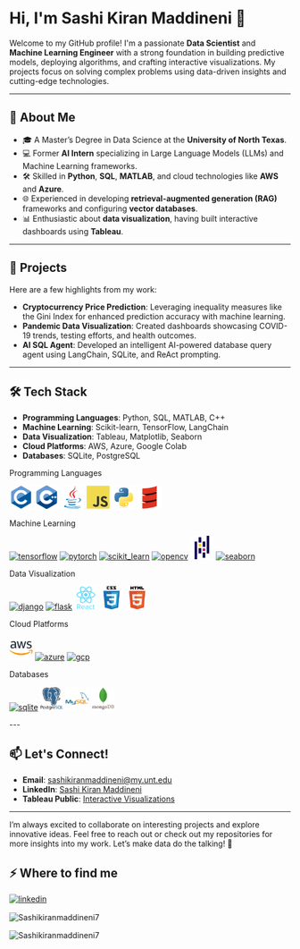 # Hi, I'm Sashi Kiran Maddineni 👋

Welcome to my GitHub profile! I'm a passionate **Data Scientist** and **Machine Learning Engineer** with a strong foundation in building predictive models, deploying algorithms, and crafting interactive visualizations. My projects focus on solving complex problems using data-driven insights and cutting-edge technologies.

---

## 🌟 About Me
- 🎓 A Master’s Degree in Data Science at the **University of North Texas**.
- 💻 Former **AI Intern** specializing in Large Language Models (LLMs) and Machine Learning frameworks.
- 🛠️ Skilled in **Python**, **SQL**, **MATLAB**, and cloud technologies like **AWS** and **Azure**.
- 🌐 Experienced in developing **retrieval-augmented generation (RAG)** frameworks and configuring **vector databases**.
- 📊 Enthusiastic about **data visualization**, having built interactive dashboards using **Tableau**.

---

## 🚀 Projects
Here are a few highlights from my work:
- **Cryptocurrency Price Prediction**: Leveraging inequality measures like the Gini Index for enhanced prediction accuracy with machine learning.  
- **Pandemic Data Visualization**: Created dashboards showcasing COVID-19 trends, testing efforts, and health outcomes.  
- **AI SQL Agent**: Developed an intelligent AI-powered database query agent using LangChain, SQLite, and ReAct prompting.

---

## 🛠️ Tech Stack
- **Programming Languages**: Python, SQL, MATLAB, C++
- **Machine Learning**: Scikit-learn, TensorFlow, LangChain
- **Data Visualization**: Tableau, Matplotlib, Seaborn
- **Cloud Platforms**: AWS, Azure, Google Colab
- **Databases**: SQLite, PostgreSQL

Programming Languages
<p> <a target="_blank" href="https://raw.githubusercontent.com/devicons/devicon/master/icons/c/c-original.svg"><img src="https://raw.githubusercontent.com/devicons/devicon/master/icons/c/c-original.svg" alt="c" width="42" height="42" /></a> <a target="_blank" href="https://raw.githubusercontent.com/devicons/devicon/master/icons/cplusplus/cplusplus-original.svg"><img src="https://raw.githubusercontent.com/devicons/devicon/master/icons/cplusplus/cplusplus-original.svg" alt="cplusplus" width="42" height="42" /></a> <a target="_blank" href="https://raw.githubusercontent.com/devicons/devicon/master/icons/java/java-original.svg"><img src="https://raw.githubusercontent.com/devicons/devicon/master/icons/java/java-original.svg" alt="java" width="42" height="42" /></a> <a target="_blank" href="https://raw.githubusercontent.com/devicons/devicon/master/icons/javascript/javascript-original.svg"><img src="https://raw.githubusercontent.com/devicons/devicon/master/icons/javascript/javascript-original.svg" alt="javascript" width="42" height="42" /></a> <a target="_blank" href="https://raw.githubusercontent.com/devicons/devicon/master/icons/python/python-original.svg"><img src="https://raw.githubusercontent.com/devicons/devicon/master/icons/python/python-original.svg" alt="python" width="42" height="42" /></a> <a target="_blank" href="https://raw.githubusercontent.com/devicons/devicon/master/icons/scala/scala-original.svg"><img src="https://raw.githubusercontent.com/devicons/devicon/master/icons/scala/scala-original.svg" alt="scala" width="42" height="42" /></a> </p>
Machine Learning
<p> <a target="_blank" href="https://www.vectorlogo.zone/logos/tensorflow/tensorflow-icon.svg"><img src="https://www.vectorlogo.zone/logos/tensorflow/tensorflow-icon.svg" alt="tensorflow" width="42" height="42" /></a> <a target="_blank" href="https://www.vectorlogo.zone/logos/pytorch/pytorch-icon.svg"><img src="https://www.vectorlogo.zone/logos/pytorch/pytorch-icon.svg" alt="pytorch" width="42" height="42" /></a> <a target="_blank" href="https://upload.wikimedia.org/wikipedia/commons/0/05/Scikit_learn_logo_small.svg"><img src="https://upload.wikimedia.org/wikipedia/commons/0/05/Scikit_learn_logo_small.svg" alt="scikit_learn" width="42" height="42" /></a> <a target="_blank" href="https://www.vectorlogo.zone/logos/opencv/opencv-icon.svg"><img src="https://www.vectorlogo.zone/logos/opencv/opencv-icon.svg" alt="opencv" width="42" height="42" /></a> <a target="_blank" href="https://raw.githubusercontent.com/devicons/devicon/2ae2a900d2f041da66e950e4d48052658d850630/icons/pandas/pandas-original.svg"><img src="https://raw.githubusercontent.com/devicons/devicon/2ae2a900d2f041da66e950e4d48052658d850630/icons/pandas/pandas-original.svg" alt="pandas" width="42" height="42" /></a> <a target="_blank" href="https://seaborn.pydata.org/_images/logo-mark-lightbg.svg"><img src="https://seaborn.pydata.org/_images/logo-mark-lightbg.svg" alt="seaborn" width="42" height="42" /></a> </p>
Data Visualization
<p> <a target="_blank" href="https://cdn.worldvectorlogo.com/logos/django.svg"><img src="https://cdn.worldvectorlogo.com/logos/django.svg" alt="django" width="42" height="42" /></a> <a target="_blank" href="https://www.vectorlogo.zone/logos/pocoo_flask/pocoo_flask-icon.svg"><img src="https://www.vectorlogo.zone/logos/pocoo_flask/pocoo_flask-icon.svg" alt="flask" width="42" height="42" /></a> <a target="_blank" href="https://raw.githubusercontent.com/devicons/devicon/master/icons/react/react-original-wordmark.svg"><img src="https://raw.githubusercontent.com/devicons/devicon/master/icons/react/react-original-wordmark.svg" alt="react" width="42" height="42" /></a> <a target="_blank" href="https://raw.githubusercontent.com/devicons/devicon/master/icons/css3/css3-original-wordmark.svg"><img src="https://raw.githubusercontent.com/devicons/devicon/master/icons/css3/css3-original-wordmark.svg" alt="css3" width="42" height="42" /></a> <a target="_blank" href="https://raw.githubusercontent.com/devicons/devicon/master/icons/html5/html5-original-wordmark.svg"><img src="https://raw.githubusercontent.com/devicons/devicon/master/icons/html5/html5-original-wordmark.svg" alt="html5" width="42" height="42" /></a> </p>
Cloud Platforms
<p> <a target="_blank" href="https://raw.githubusercontent.com/devicons/devicon/master/icons/amazonwebservices/amazonwebservices-original-wordmark.svg"><img src="https://raw.githubusercontent.com/devicons/devicon/master/icons/amazonwebservices/amazonwebservices-original-wordmark.svg" alt="aws" width="42" height="42" /></a> <a target="_blank" href="https://www.vectorlogo.zone/logos/microsoft_azure/microsoft_azure-icon.svg"><img src="https://www.vectorlogo.zone/logos/microsoft_azure/microsoft_azure-icon.svg" alt="azure" width="42" height="42" /></a> <a target="_blank" href="https://www.vectorlogo.zone/logos/google_cloud/google_cloud-icon.svg"><img src="https://www.vectorlogo.zone/logos/google_cloud/google_cloud-icon.svg" alt="gcp" width="42" height="42" /></a> </p>
Databases
<p> <a target="_blank" href="https://www.vectorlogo.zone/logos/sqlite/sqlite-icon.svg"><img src="https://www.vectorlogo.zone/logos/sqlite/sqlite-icon.svg" alt="sqlite" width="42" height="42" /></a> <a target="_blank" href="https://raw.githubusercontent.com/devicons/devicon/master/icons/postgresql/postgresql-original-wordmark.svg"><img src="https://raw.githubusercontent.com/devicons/devicon/master/icons/postgresql/postgresql-original-wordmark.svg" alt="postgresql" width="42" height="42" /></a> <a target="_blank" href="https://raw.githubusercontent.com/devicons/devicon/master/icons/mysql/mysql-original-wordmark.svg"><img src="https://raw.githubusercontent.com/devicons/devicon/master/icons/mysql/mysql-original-wordmark.svg" alt="mysql" width="42" height="42" /></a> <a target="_blank" href="https://raw.githubusercontent.com/devicons/devicon/master/icons/mongodb/mongodb-original-wordmark.svg"><img src="https://raw.githubusercontent.com/devicons/devicon/master/icons/mongodb/mongodb-original-wordmark.svg" alt="mongodb" width="42" height="42" /></a> </p>
---

## 📫 Let's Connect!
- **Email**: [sashikiranmaddineni@my.unt.edu](mailto:sashikiranmaddineni@my.unt.edu)
- **LinkedIn**: [Sashi Kiran Maddineni](https://www.linkedin.com/in/sashikiranmaddineni)
- **Tableau Public**: [Interactive Visualizations](https://public.tableau.com/app/profile/sashi.kiran.maddineni)

---

I’m always excited to collaborate on interesting projects and explore innovative ideas. Feel free to reach out or check out my repositories for more insights into my work. Let’s make data do the talking! 🚀


<h2>⚡️ Where to find me</h2>
<p><a target="_blank" href="https://www.linkedin.com/in/https://www.linkedin.com/in/maddineni-sashikiran/" style="display: inline-block;"><img src="https://img.shields.io/badge/linkedin-logo?style=for-the-badge&logo=linkedin&logoColor=white&color=%230a77b6" alt="linkedin" /></a></p>
<p><img align="center" src="https://github-readme-stats.vercel.app/api?username=Sashikiranmaddineni7&show_icons=true&locale=en" alt="Sashikiranmaddineni7" /></p>
<p><img align="center" src="https://github-readme-streak-stats.herokuapp.com/?user=Sashikiranmaddineni7&" alt="Sashikiranmaddineni7" /></p>
